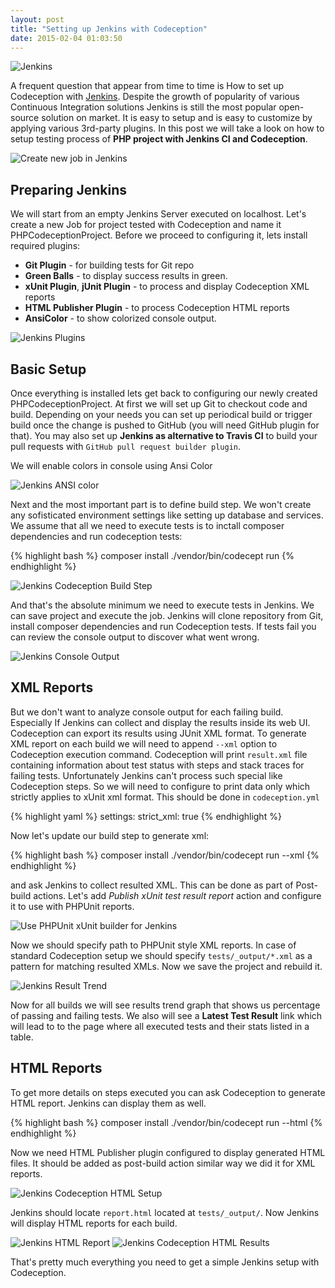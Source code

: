 ```yaml
---
layout: post
title: "Setting up Jenkins with Codeception"
date: 2015-02-04 01:03:50
---
```


![Jenkins](/images/jenkins/Jenk1.png)

A frequent question that appear from time to time is How to set up Codeception with [Jenkins](https://jenkins-ci.org/). Despite the growth of popularity of various Continuous Integration solutions Jenkins is still the most popular open-source solution on market. It is easy to setup and is easy to customize by applying various 3rd-party plugins. In this post we will take a look on how to setup testing process of **PHP project with Jenkins CI and Codeception**.  

![Create new job in Jenkins](/images/jenkins/Jenk2.png)

## Preparing Jenkins

We will start from an empty Jenkins Server executed on localhost. Let's create a new Job for project tested with Codeception and name it   PHPCodeceptionProject. Before we proceed to configuring it, lets install required plugins:

* **Git Plugin** - for building tests for Git repo
* **Green Balls** - to display success results in green.
* **xUnit Plugin**, **jUnit Plugin** - to process and display Codeception XML reports
* **HTML Publisher Plugin** - to process Codeception HTML reports
* **AnsiColor** - to show colorized console output.

![Jenkins Plugins](/images/jenkins/Jenk3.png)

## Basic Setup

Once everything is installed lets get back to configuring our newly created PHPCodeceptionProject. At first we will set up Git to checkout code and build. Depending on your needs you can set up periodical build or trigger build once the change is pushed to GitHub (you will need GitHub plugin for that). You may also set up **Jenkins as alternative to Travis CI** to build your pull requests with `GitHub pull request builder plugin`. 

We will enable colors in console using Ansi Color 

![Jenkins ANSI color](/images/jenkins/Jenk4.png)

Next and the most important part is to define build step. We won't create any sofisticated environment settings like setting up database and services. We assume that all we need to execute tests is to inctall composer dependencies and run codeception tests:

{% highlight bash %}
composer install
./vendor/bin/codecept run
{% endhighlight %}

![Jenkins Codeception Build Step](/images/jenkins/Jenk5.png)

And that's the absolute minimum we need to execute tests in Jenkins. We can save project and execute the job. Jenkins will clone repository from Git, install composer dependencies and run Codeception tests. If tests fail you can review the console output to discover what went wrong. 

![Jenkins Console Output](/images/jenkins/Jenk6.png)

## XML Reports

But we don't want to analyze console output for each failing build. Especially If Jenkins can collect and display the results inside its web UI. Codeception can export its results using JUnit XML format. To generate XML report on each build we will need to append `--xml` option to Codeception execution command. Codeception will print `result.xml` file containing information about test status with steps and stack traces for failing tests. Unfortunately Jenkins can't process such special like Codeception steps. So we will need to configure to print data only which strictly applies to xUnit xml format. This should be done in `codeception.yml`

{% highlight yaml %}
settings:
    strict_xml: true
{% endhighlight %}

Now let's update our build step to generate xml:

{% highlight bash %}
composer install
./vendor/bin/codecept run --xml
{% endhighlight %}

and ask Jenkins to collect resulted XML. This can be done as part of Post-build actions. Let's add *Publish xUnit test result report* action and configure it to use with PHPUnit reports.

![Use PHPUnit xUnit builder for Jenkins](/images/jenkins/Jenk7.png)

Now we should specify path to PHPUnit style XML reports. In case of standard Codeception setup we should specify `tests/_output/*.xml` as a pattern for matching resulted XMLs. Now we save the project and rebuild it.

![Jenkins Result Trend](/images/jenkins/Jenk8.png)

Now for all builds we will see results trend graph that shows us percentage of passing and failing tests. We also will see a **Latest Test Result** link which will lead to to the page where all executed tests and their stats listed in a table.


## HTML Reports

To get more details on steps executed you can ask Codeception to generate HTML report. Jenkins can display them as well. 

{% highlight bash %}
composer install
./vendor/bin/codecept run --html
{% endhighlight %}

Now we need HTML Publisher plugin configured to display generated HTML files. It should be added as post-build action similar way we did it for XML reports.

![Jenkins Codeception HTML Setup](/images/jenkins/Jenk9.png)

Jenkins should locate `report.html` located at `tests/_output/`. Now Jenkins will display HTML reports for each build.

![Jenkins HTML Report](/images/jenkins/Jenki10.png)
![Jenkins Codeception HTML Results](/images/jenkins/Jenki11.png)

That's pretty much everything you need to get a simple Jenkins setup with Codeception. 



